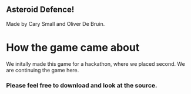 ## Asteroid Defence!
Made by Cary Small and Oliver De Bruin. 
# How the game came about
We initally made this game for a hackathon, where we placed second. We are continuing the game here.
### Please feel free to download and look at the source.

